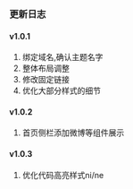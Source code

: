 ### 更新日志

#### v1.0.1

1. 绑定域名,确认主题名字
2. 整体布局调整
4. 修改固定链接
6. 优化大部分样式的细节


#### v1.0.2

1. 首页侧栏添加微博等组件展示

#### v1.0.3

1. 优化代码高亮样式ni/ne